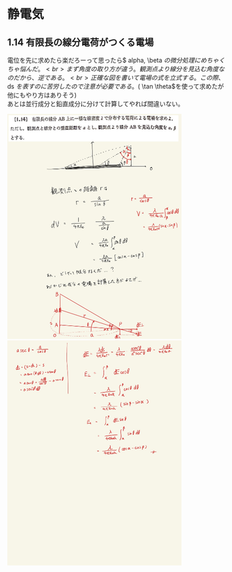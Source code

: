 <script type="text/javascript" async src="https://cdnjs.cloudflare.com/ajax/libs/mathjax/2.7.7/MathJax.js?config=TeX-MML-AM_CHTML">

</script>

<script type="text/x-mathjax-config">
 MathJax.Hub.Config({
 tex2jax: {
 inlineMath: [['$', '$'] ],
 displayMath: [ ['$$','$$'], ["\\[","\\]"] ]
 }
 });
</script>

# 静電気
## 1.14 有限長の線分電荷がつくる電場

電位を先に求めたら楽だろーって思ったら$ alpha, \beta $の微分処理にめちゃくちゃ悩んだ。
<br>
まず角度の取り方が違う。観測点より線分を見込む角度なのだから、逆である。
<br>
正確な図を書いて電場の式を立式する。この際、$ ds $を表すのに苦労したので注意が必要である。($ \tan \theta$を使って求めたが他にもやり方はありそう)
<br>
あとは並行成分と鉛直成分に分けて計算してやれば間違いない。
<br>

<img width="400" alt="electromagnetism-25" src="./images/se-14/Electromagnetism-25.jpg">
<img width="400" alt="electromagnetism-26" src="./images/se-14/Electromagnetism-26.jpg">